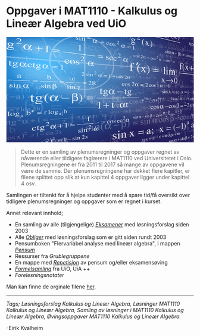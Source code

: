 # Oppgaver i MAT1110 - Kalkulus og Lineær Algebra ved UiO
![](img/calculus.jpg)
>Dette er en samling av plenumsregninger og oppgaver regnet av nåværende eller tildigere faglærere i MAT1110 ved Universitetet i Oslo. Plenumsregningene er fra 2011 til 2017 så mange av oppgavene vil være de samme. Der plenumsregningene har dekket flere kapitler, er filene splittet opp slik at kun kapittel 4 oppgaver ligger under kapittel 4 osv.

 Samlingen er tiltenkt for å hjelpe studenter med å spare tid/få oversikt over tidligere plenumsregninger og oppgaver som er regnet i kurset.

 Annet relevant innhold;
 - En samling av alle (tilgjengelige) [_Eksamener_](https://github.com/KvalheimRacing/MAT1110-Kalkulus-Linear-Algebra/tree/master/Eksamener) med løsningsforslag siden 2003
 - Alle [_Obliger_](https://github.com/KvalheimRacing/MAT1110-Kalkulus-Linear-Algebra/tree/master/Obliger) med løsningsforslag som er gitt siden rundt 2003
 - Pensumboken "Flervariabel analyse med lineær algebra", i mappen [_Pensum_](https://github.com/KvalheimRacing/MAT1110-Kalkulus-Linear-Algebra/tree/master/Pensum)
 - Ressurser fra _Grublegruppene_
 - En mappe med [_Repetisjon_](https://github.com/KvalheimRacing/MAT1110-Kalkulus-Linear-Algebra/tree/master/Repetisjon) av pensum og/eller eksamensøving
 - [_Formelsamling_](https://github.com/KvalheimRacing/MAT1110-Kalkulus-Linear-Algebra/tree/master/Formelsamlinger) fra UiO, UiA ++
 - _Forelesningsnotater_

Man kan finne de orginale filene [her](http://www.uio.no/studier/emner/matnat/math/MAT1110/).
 ___

 *Tags; Løsningsforslag Kalkulus og Lineær Algebra, Løsninger MAT1110 Kalkulus og Lineær Algebra, Samling av løsninger i MAT1110 Kalkulus og Lineær Algebra, Øvingsoppgaver MAT1110 Kalkulus og Lineær Algebra.*

 -Eirik Kvalheim

